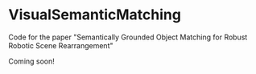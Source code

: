 # VisualSemanticMatching
Code for the paper "Semantically Grounded Object Matching for Robust Robotic Scene Rearrangement"

Coming soon! 
